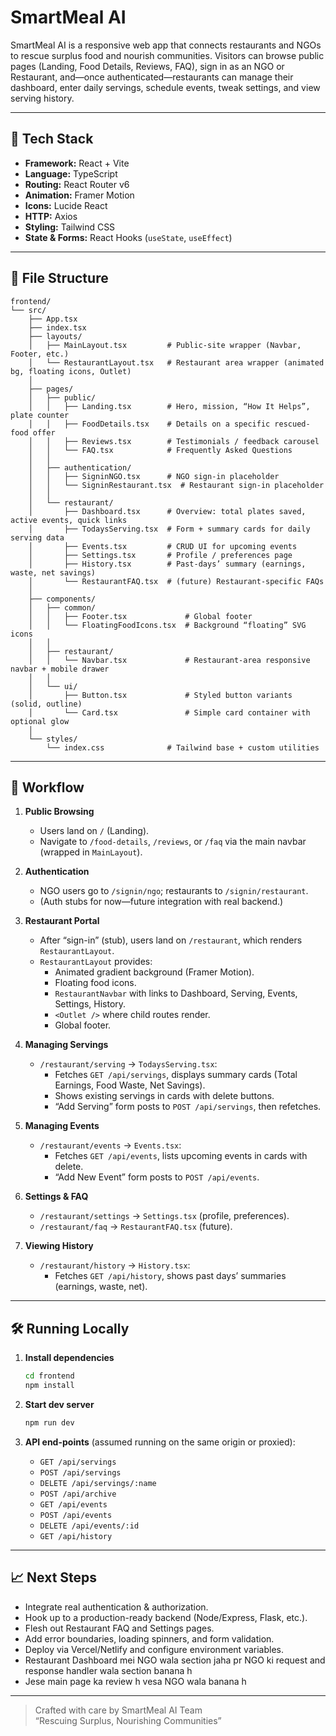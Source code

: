 # SmartMeal AI

SmartMeal AI is a responsive web app that connects restaurants and NGOs to rescue surplus food and nourish communities. Visitors can browse public pages (Landing, Food Details, Reviews, FAQ), sign in as an NGO or Restaurant, and—once authenticated—restaurants can manage their dashboard, enter daily servings, schedule events, tweak settings, and view serving history.

---

## 🚀 Tech Stack

- **Framework:** React + Vite
- **Language:** TypeScript
- **Routing:** React Router v6
- **Animation:** Framer Motion
- **Icons:** Lucide React
- **HTTP:** Axios
- **Styling:** Tailwind CSS
- **State & Forms:** React Hooks (`useState`, `useEffect`)

---

## 📁 File Structure

```
frontend/
└── src/
    ├── App.tsx
    ├── index.tsx
    ├── layouts/
    │   ├── MainLayout.tsx         # Public‐site wrapper (Navbar, Footer, etc.)
    │   └── RestaurantLayout.tsx   # Restaurant area wrapper (animated bg, floating icons, Outlet)
    │
    ├── pages/
    │   ├── public/
    │   │   ├── Landing.tsx        # Hero, mission, “How It Helps”, plate counter
    │   │   ├── FoodDetails.tsx    # Details on a specific rescued‐food offer
    │   │   ├── Reviews.tsx        # Testimonials / feedback carousel
    │   │   └── FAQ.tsx            # Frequently Asked Questions
    │   │
    │   ├── authentication/
    │   │   ├── SigninNGO.tsx      # NGO sign‐in placeholder
    │   │   └── SigninRestaurant.tsx  # Restaurant sign‐in placeholder
    │   │
    │   └── restaurant/
    │       ├── Dashboard.tsx      # Overview: total plates saved, active events, quick links
    │       ├── TodaysServing.tsx  # Form + summary cards for daily serving data
    │       ├── Events.tsx         # CRUD UI for upcoming events
    │       ├── Settings.tsx       # Profile / preferences page
    │       ├── History.tsx        # Past‐days’ summary (earnings, waste, net savings)
    │       └── RestaurantFAQ.tsx  # (future) Restaurant‐specific FAQs
    │
    ├── components/
    │   ├── common/
    │   │   ├── Footer.tsx             # Global footer
    │   │   └── FloatingFoodIcons.tsx  # Background “floating” SVG icons
    │   │
    │   ├── restaurant/
    │   │   └── Navbar.tsx             # Restaurant‐area responsive navbar + mobile drawer
    │   │
    │   └── ui/
    │       ├── Button.tsx             # Styled button variants (solid, outline)
    │       └── Card.tsx               # Simple card container with optional glow
    │
    └── styles/
        └── index.css              # Tailwind base + custom utilities
```

---

## 🔄 Workflow

1. **Public Browsing**  
   - Users land on `/` (Landing).  
   - Navigate to `/food-details`, `/reviews`, or `/faq` via the main navbar (wrapped in `MainLayout`).

2. **Authentication**  
   - NGO users go to `/signin/ngo`; restaurants to `/signin/restaurant`.  
   - (Auth stubs for now—future integration with real backend.)

3. **Restaurant Portal**  
   - After “sign-in” (stub), users land on `/restaurant`, which renders `RestaurantLayout`.  
   - `RestaurantLayout` provides:
     - Animated gradient background (Framer Motion).
     - Floating food icons.
     - `RestaurantNavbar` with links to Dashboard, Serving, Events, Settings, History.
     - `<Outlet />` where child routes render.
     - Global footer.

4. **Managing Servings**  
   - `/restaurant/serving` → `TodaysServing.tsx`:  
     - Fetches `GET /api/servings`, displays summary cards (Total Earnings, Food Waste, Net Savings).  
     - Shows existing servings in cards with delete buttons.  
     - “Add Serving” form posts to `POST /api/servings`, then refetches.

5. **Managing Events**  
   - `/restaurant/events` → `Events.tsx`:  
     - Fetches `GET /api/events`, lists upcoming events in cards with delete.  
     - “Add New Event” form posts to `POST /api/events`.

6. **Settings & FAQ**  
   - `/restaurant/settings` → `Settings.tsx` (profile, preferences).  
   - `/restaurant/faq` → `RestaurantFAQ.tsx` (future).

7. **Viewing History**  
   - `/restaurant/history` → `History.tsx`:  
     - Fetches `GET /api/history`, shows past days’ summaries (earnings, waste, net).

---

## 🛠️ Running Locally

1. **Install dependencies**  
   ```bash
   cd frontend
   npm install
   ```

2. **Start dev server**  
   ```bash
   npm run dev
   ```

3. **API end-points** (assumed running on the same origin or proxied):  
   - `GET /api/servings`  
   - `POST /api/servings`  
   - `DELETE /api/servings/:name`  
   - `POST /api/archive`  
   - `GET /api/events`  
   - `POST /api/events`  
   - `DELETE /api/events/:id`  
   - `GET /api/history`

---

## 📈 Next Steps

- Integrate real authentication & authorization.  
- Hook up to a production-ready backend (Node/Express, Flask, etc.).  
- Flesh out Restaurant FAQ and Settings pages.  
- Add error boundaries, loading spinners, and form validation.  
- Deploy via Vercel/Netlify and configure environment variables.
- Restaurant Dashboard mei NGO wala section jaha pr NGO ki request and response handler wala section banana h
- Jese main page ka review h vesa NGO wala banana h 

---

> Crafted with care by SmartMeal AI Team  
> “Rescuing Surplus, Nourishing Communities”  
